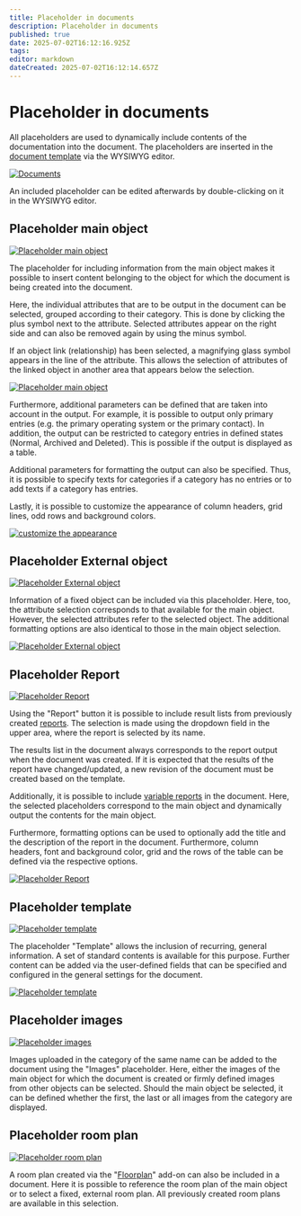 ```yaml
---
title: Placeholder in documents
description: Placeholder in documents
published: true
date: 2025-07-02T16:12:16.925Z
tags: 
editor: markdown
dateCreated: 2025-07-02T16:12:14.657Z
---
```


# Placeholder in documents

All placeholders are used to dynamically include contents of the documentation into the document. The placeholders are inserted in the [document template](./document-templates.md) via the WYSIWYG editor.

[![Documents](../../assets/images/en/i-doit-add-ons/documents/placeholder/1-dph.png)](../../assets/images/en/i-doit-add-ons/documents/placeholder/1-dph.png)

An included placeholder can be edited afterwards by double-clicking on it in the WYSIWYG editor.

## Placeholder main object

[![Placeholder main object](../../assets/images/en/i-doit-add-ons/documents/placeholder/2-dph.png)](../../assets/images/en/i-doit-add-ons/documents/placeholder/2-dph.png)

The placeholder for including information from the main object makes it possible to insert content belonging to the object for which the document is being created into the document.

Here, the individual attributes that are to be output in the document can be selected, grouped according to their category. This is done by clicking the plus symbol next to the attribute. Selected attributes appear on the right side and can also be removed again by using the minus symbol.

If an object link (relationship) has been selected, a magnifying glass symbol appears in the line of the attribute. This allows the selection of attributes of the linked object in another area that appears below the selection.

[![Placeholder main object](../../assets/images/en/i-doit-add-ons/documents/placeholder/3-dph.png)](../../assets/images/en/i-doit-add-ons/documents/placeholder/3-dph.png)

Furthermore, additional parameters can be defined that are taken into account in the output. For example, it is possible to output only primary entries (e.g. the primary operating system or the primary contact). In addition, the output can be restricted to category entries in defined states (Normal, Archived and Deleted). This is possible if the output is displayed as a table.

Additional parameters for formatting the output can also be specified. Thus, it is possible to specify texts for categories if a category has no entries or to add texts if a category has entries.

Lastly, it is possible to customize the appearance of column headers, grid lines, odd rows and background colors.

[![customize the appearance](../../assets/images/en/i-doit-add-ons/documents/placeholder/4-dph.png)](../../assets/images/en/i-doit-add-ons/documents/placeholder/4-dph.png)

## Placeholder External object

[![Placeholder External object](../../assets/images/en/i-doit-add-ons/documents/placeholder/5-dph.png)](../../assets/images/en/i-doit-add-ons/documents/placeholder/5-dph.png)

Information of a fixed object can be included via this placeholder. Here, too, the attribute selection corresponds to that available for the main object. However, the selected attributes refer to the selected object. The additional formatting options are also identical to those in the main object selection.

[![Placeholder External object](../../assets/images/en/i-doit-add-ons/documents/placeholder/6-dph.png)](../../assets/images/en/i-doit-add-ons/documents/placeholder/6-dph.png)

## Placeholder Report

[![Placeholder Report](../../assets/images/en/i-doit-add-ons/documents/placeholder/7-dph.png)](../../assets/images/en/i-doit-add-ons/documents/placeholder/7-dph.png)

Using the "Report" button it is possible to include result lists from previously created [reports](../../evaluation/report-manager.md). The selection is made using the dropdown field in the upper area, where the report is selected by its name.

The results list in the document always corresponds to the report output when the document was created. If it is expected that the results of the report have changed/updated, a new revision of the document must be created based on the template.

Additionally, it is possible to include [variable reports](../../evaluation/variable-reports.md) in the document. Here, the selected placeholders correspond to the main object and dynamically output the contents for the main object.

Furthermore, formatting options can be used to optionally add the title and the description of the report in the document. Furthermore, column headers, font and background color, grid and the rows of the table can be defined via the respective options.

[![Placeholder Report](../../assets/images/en/i-doit-add-ons/documents/placeholder/8-dph.png)](../../assets/images/en/i-doit-add-ons/documents/placeholder/8-dph.png)

## Placeholder template

[![Placeholder template](../../assets/images/en/i-doit-add-ons/documents/placeholder/9-dph.png)](../../assets/images/en/i-doit-add-ons/documents/placeholder/9-dph.png)

The placeholder "Template" allows the inclusion of recurring, general information. A set of standard contents is available for this purpose. Further content can be added via the user-defined fields that can be specified and configured in the general settings for the document.

[![Placeholder template](../../assets/images/en/i-doit-add-ons/documents/placeholder/10-dph.png)](../../assets/images/en/i-doit-add-ons/documents/placeholder/10-dph.png)

## Placeholder images

[![Placeholder images](../../assets/images/en/i-doit-add-ons/documents/placeholder/11-dph.png)](../../assets/images/en/i-doit-add-ons/documents/placeholder/11-dph.png)

Images uploaded in the category of the same name can be added to the document using the "Images" placeholder. Here, either the images of the main object for which the document is created or firmly defined images from other objects can be selected. Should the main object be selected, it can be defined whether the first, the last or all images from the category are displayed.

## Placeholder room plan

[![Placeholder room plan](../../assets/images/en/i-doit-add-ons/documents/placeholder/12-dph.png)](../../assets/images/en/i-doit-add-ons/documents/placeholder/12-dph.png)

A room plan created via the "[Floorplan](./../floorplan.md)" add-on can also be included in a document. Here it is possible to reference the room plan of the main object or to select a fixed, external room plan. All previously created room plans are available in this selection.
